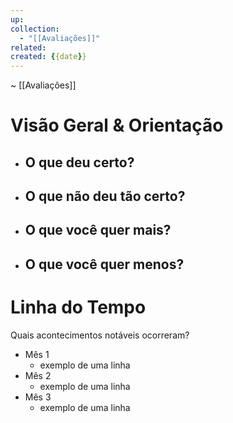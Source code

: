 ```yaml
---
up: 
collection:
  - "[[Avaliações]]"
related: 
created: {{date}}
---
```

~ [[Avaliações]] 

# Visão Geral & Orientação

- O que deu certo?
	- 
- O que não deu tão certo?
	- 
- O que você quer mais?
	- 
- O que você quer menos?
	- 


# Linha do Tempo

Quais acontecimentos notáveis ocorreram?

- Mês 1
	- exemplo de uma linha
- Mês 2
	- exemplo de uma linha
- Mês 3
	- exemplo de uma linha